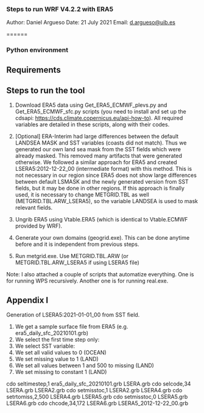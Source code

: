 ### Steps to run WRF V4.2.2 with ERA5

Author: Daniel Argueso <daniel>
Date:   21 July 2021
Email:  d.argueso@uib.es

======

### Python environment

## Requirements

## Steps to run the tool

1. Download ERA5 data using Get_ERA5_ECMWF_plevs.py and Get_ERA5_ECMWF_sfc.py scripts (you need to install and set up the cdsapi: https://cds.climate.copernicus.eu/api-how-to). All required variables are detailed in these scripts, along with their codes. 

2. [Optional] ERA-Interim had large differences between the default LANDSEA MASK and SST variables (coasts did not match). Thus we generated our own land sea mask from the SST fields which were already masked. This removed many artifacts that were generated otherwise. We followed a similar approach for ERA5 and created LSERA5:2012-12-22_00 (intermediate format) with this method. This is not necessary in our region since ERA5 does not show large differences between default LSMASK and the newly generated version from SST fields, but it may be done in other regions. If this approach is finally used, it is necessary to change METGRID.TBL as well (METGRID.TBL.ARW_LSERA5), so the variable LANDSEA is used to mask relevant fields. 

3. Ungrib ERA5 using Vtable.ERA5 (which is identical to Vtable.ECMWF provided by WRF).

4. Generate your own domains (geogrid.exe). This can be done anytime before and it is independent from previous steps.

5. Run metgrid.exe. Use METGRID.TBL.ARW (or METGRID.TBL.ARW_LSERA5 if using LSERA5 file)


Note: I also attached a couple of scripts that automatize everything. One is for running WPS recursively. Another one is for running real.exe.

## Appendix I

Generation of LSERA5:2021-01-01_00 from SST field.

1. We get a sample surface file from ERA5 (e.g. era5_daily_sfc_20210101.grb)
2. We select the first time step only: 
3. We select SST variable:
4. We set all valid values to 0 (OCEAN)
5. We set missing value to 1 (LAND)
6. We set all values between 1 and 500 to missing (LAND)
7. We set missing to constant 1 (LAND)

cdo seltimestep,1 era5_daily_sfc_20210101.grb LSERA.grb
cdo selcode,34 LSERA.grb LSERA2.grb
cdo setmisstoc,1 LSERA2.grb LSERA4.grb
cdo setrtomiss,2,500 LSERA4.grb LSERA5.grb
cdo setmisstoc,0 LSERA5.grb LSERA6.grb
cdo chcode,34,172 LSERA6.grb LSERA5_2012-12-22_00.grb

